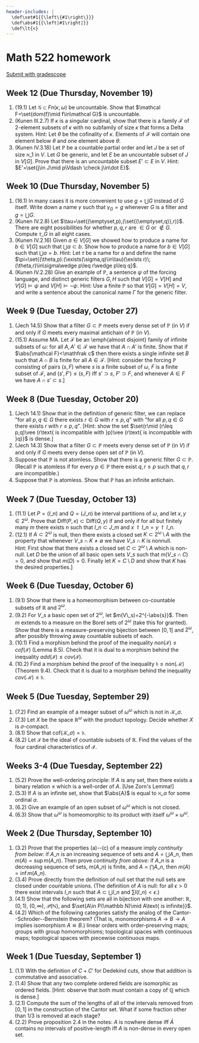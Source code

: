 ```yaml
---
header-includes: |
  \def\set#1{{\left\{#1\right\}}}
  \def\abs#1{{\left|#1\right|}}
  \def\lt{<}
---
```


# Math 522 homework

[Submit with gradescope](https://www.gradescope.com/courses/170391)

## Week 12 (Due Thursday, November 19)

1. (19.1) Let $\mathcal G\subset Fn(\kappa,\omega)$ be uncountable. Show that $\mathcal F=\set{dom(f)\mid f\in\mathcal G}$ is uncountable.
2. (Kunen III.2.7) If $\kappa$ is a singular cardinal, show that there is a family $\mathcal F$ of $2$-element subsets of $\kappa$ with no subfamily of size $\kappa$ that forms a Delta system. Hint: Let $\theta$ be the cofinality of $\kappa$. Elements of $\mathcal F$ will contain one element below $\theta$ and one element above $\theta$.
3. (Kunen IV.3.18) Let $\mathbb P$ be a countable partial order and let $J$ be a set of size $\aleph\_1$ in $V$. Let $G$ be generic, and let $E$ be an uncountable subset of $J$ in $V[G]$. Prove that there is an uncountable subset $E'\subset E$ in $V$. Hint: $E'=\set{j\in J\mid p\Vdash \check j\in\dot E}$.

## Week 10 (Due Thursday, November 5)

1. (16.1) In many cases it is more convenient to use $g=\bigcup G$ instead of $G$ itself. Write down a name $\gamma$ such that $\gamma_G=g$ whenever $G$ is a filter and $g=\bigcup G$.
2. (Kunen IV.2.8) Let $\tau=\set{(\emptyset,p),(\set{(\emptyset,q)},r)}$. There are eight possibilities for whether $p,q,r$ are $\in G$ or $\notin G$. Compute $\tau\_G$ in all eight cases.
3. (Kunen IV.2.16) Given $a\in V[G]$ we showed how to produce a name for $b\in V[G]$ such that $\bigcup a\subset b$. Show how to produce a name for $b\in V[G]$ such that $\bigcup a=b$. Hint: Let $\tau$ be a name for $a$ and define the name $\pi=\set{(\theta,p):(\exists(\sigma,q)\in\tau)(\exists r)\;(\theta,r)\in\sigma\wedge p\leq r\wedge p\leq q}$.
4. (Kunen IV.2.28) Give an example of $\mathbb P$, a sentence $\psi$ of the forcing language, and distinct generic filters $G,H$ such that $V[G]=V[H]$ and $V[G]\models\psi$ and $V[H]\models\neg\psi$. Hint: Use a finite $\mathbb P$ so that $V[G]=V[H]=V$, and write a sentence about the canonical name $\Gamma$ for the generic filter.

## Week 9 (Due Tuesday, October 27)

1. (Jech 14.5) Show that a filter $G\subset\mathbb P$ meets every dense set of $\mathbb P$ (in $V$) if and only if $G$ meets every maximal antichain of $\mathbb P$ (in $V$).
2. (15.1) Assume MA. Let $\mathcal F$ be an \emph{almost disjoint} family of infinite subsets of $\omega$: for all $A,A'\in\mathcal F$ we have that $A\cap A'$ is finite. Show that if $\abs{\mathcal F}<\mathfrak c$ then there exists a single infinite set $B$ such that $A\cap B$ is finite for all $A\in\mathcal F$. [Hint: consider the forcing $\mathbb P$ consisting of pairs $(s,F)$ where $s$ is a finite subset of $\omega$, $F$ is a finite subset of $\mathcal F$, and $(s',F')\leq(s,F)$ iff $s'\supset s$, $F'\supset F$, and whenever $A\in F$ we have $A\cap s'\subset s$.]

## Week 8 (Due Tuesday, October 20)

1. (Jech 14.1) Show that in the definition of generic filter, we can replace "for all $p,q\in G$ there exists $r\in G$ with $r\leq p,q$" with "for all $p,q\in G$ there exists $r$ with $r\leq p,q$". [Hint: show the set $\set{r\mid (r\leq p,q)\vee (r\text{ is incompatible with }p)\vee (r\text{ is incompatible with }q)}$ is dense.]
2. (Jech 14.3) Show that a filter $G\subset\mathbb P$ meets every dense set of $\mathbb P$ (in $V$) if and only if $G$ meets every dense open set of $\mathbb P$ (in $V$).
3. Suppose that $\mathbb P$ is not atomless. Show that there is a generic filter $G\subset\mathbb P$. (Recall $\mathbb P$ is atomless if for every $p\in\mathbb P$ there exist $q,r\leq p$ such that $q,r$ are incompatible.)
4. Suppose that $\mathbb P$ is atomless. Show that $\mathbb P$ has an infinite antichain.

## Week 7 (Due Tuesday, October 13)

1. (11.1) Let $P=(I\_n)$ and $Q=(J\_n)$ be interval partitions of $\omega$, and let $x,y\in2^\omega$. Prove that $\mathrm{Diff}(P,x)\subset \mathrm{Diff}(Q,y)$ if and only if for all but finitely many $m$ there exists $n$ such that $I\_n\subset J\_m$ and $x\restriction I\_n=y\restriction I\_n$.
2. (12.1) If $A\subset 2^\omega$ is null, then there exists a closed set $K\subset 2^\omega\setminus A$ with the property that whenever $V\_s\cap K\neq\emptyset$ we have $V\_s\cap K$ is nonnull.  
   Hint: First show that there exists a closed set $C\subset 2^\omega\setminus A$ which is non-null. Let $D$ be the union of all basic open sets $V\_s$ such that $m(V\_s\cap C)=0$, and show that $m(D)=0$. Finally let $K=C\setminus D$ and show that $K$ has the desired properties.]

## Week 6 (Due Tuesday, October 6)

1. (9.1) Show that there is a homeomorphism between co-countable subsets of $\mathbb R$ and $2^\omega$.
2. (9.2) For $V\_s$ a basic open set of $2^\omega$, let $m(V\_s)=2^{-\abs{s}}$. Then $m$ extends to a measure on the Borel sets of $2^\omega$ (take this for granted). Show that there is a measure-preserving bijection between $[0,1]$ and $2^\omega$, after possibly throwing away countable subsets of each.
3. (10.1) Find a morphism behind the proof of the inequality $non(\mathcal I)\leq cof(\mathcal I)$ (Lemma 8.5). Check that it is dual to a morphism behind the inequality $add(\mathcal I)\leq cov(\mathcal I)$.
4. (10.2) Find a morphism behind the proof of the inequality $\mathfrak b\leq non(\mathcal M)$ (Theorem 9.4). Check that it is dual to a morphism behind the inequality $cov(\mathcal M)\leq\mathfrak d$.

## Week 5 (Due Tuesday, September 29)

1. (7.2) Find an example of a meager subset of $\omega^\omega$ which is not in $\mathcal K\_\sigma$.
2. (7.3) Let $X$ be the space $\mathbb R^\omega$ with the product topology. Decide whether $X$ is $\sigma$-compact.
3. (8.1) Show that $\mathrm{cof}(\mathcal K\_\sigma)=\mathfrak d$.
4. (8.2) Let $\mathcal I$ be the ideal of countable subsets of $\mathbb R$. Find the values of the four cardinal characteristics of $\mathcal I$.

## Weeks 3-4 (Due Tuesday, September 22)

1. (5.2) Prove the well-ordering principle: If $A$ is any set, then there exists a binary relation $\leq$ which is a well-order of $A$. [Use Zorn's Lemma!]
2. (5.3) If $A$ is an infinite set, show that $\abs{A}$ is equal to $\aleph\_\alpha$ for some ordinal $\alpha$.
3. (6.2) Give an example of an open subset of $\omega^\omega$ which is not closed.
4. (6.3) Show that $\omega^\omega$ is homeomorphic to its product with itself $\omega^\omega\times\omega^\omega$.

## Week 2 (Due Thursday, September 10)

1. (3.2) Prove that the properties (a)--(c) of a measure imply *continuity from below*: if $A\_n$ is an increasing sequence of sets and $A=\bigcup A\_n$, then $m(A)=\sup m(A\_n)$. Then prove *continuity from above*: if $A\_n$ is a decreasing sequence of sets, $m(A\_n)$ is finite, and $A=\bigcap A\_n$, then $m(A)=\inf m(A\_n)$.
2. (3.4) Prove directly from the definition of null set that the null sets are closed under countable unions. (The definition of $A$ is null: for all $\epsilon>0$ there exist intervals $I\_n$ such that $A\subset\bigcup I\_n$ and $\sum l(I\_n)\lt\epsilon$.)
3. (4.1) Show that the following sets are all in bijection with one another: $\mathbb R$, $(0,1)$, $(0,\infty)$, $\mathcal P(\mathbb N)$, and $\set{A\in P(\mathbb N)\mid A\text{ is infinite}\}$.
4. (4.2) Which of the following categories satisfy the analog of the Cantor--Schroder--Bernstein theorem? (That is, monomorphisms $A\to B\to A$ implies isomorphism $A\cong B$.) linear orders with order-preserving maps; groups with group homomorphisms; topological spaces with continuous maps; topological spaces with piecewise continuous maps.

## Week 1 (Due Tuesday, September 1)

1. (1.1) With the definition of $C+C'$ for Dedekind cuts, show that addition is commutative and associative.
2. (1.4) Show that any two complete ordered fields are isomorphic as ordered fields. [Hint: observe that both must contain a copy of $\mathbb Q$ which is dense.]
3. (2.1) Compute the sum of the lengths of all of the intervals removed from $[0,1]$ in the construction of the Cantor set. What if some fraction other than $1/3$ is removed at each stage?
4. (2.2) Prove proposition 2.4 in the notes: $A$ is nowhere dense iff $\bar A$ contains no intervals of positive-length iff $A$ is non-dense in every open set.

<script type='text/x-mathjax-config'>
  MathJax.Hub.Config({
    tex2jax: {
      inlineMath: [['$','$'], ['\\(','\\)']],
      processEscapes: true
    },
    TeX: {
      Macros: {
        set: ["{\\left\\{ #1 \\right\\}}", 1],
        abs: ["{\\left| #1 \\right|}", 1],
        lt: ["<"]
      }
    }
  });
</script>
<script src='https://cdnjs.cloudflare.com/ajax/libs/mathjax/2.7.2/MathJax.js?config=TeX-AMS_HTML'></script>